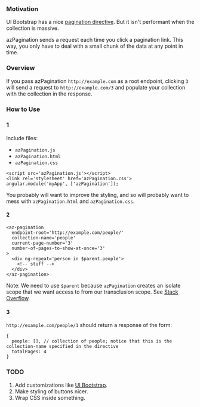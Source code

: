 ### Motivation
UI Bootstrap has a nice [pagination directive](https://angular-ui.github.io/bootstrap/#/pagination). But it isn't performant when the collection is massive.

azPagination sends a request each time you click a pagination link. This way, you only have to deal with a small chunk of the data at any point in time.

### Overview
If you pass azPagination `http://example.com` as a root endpoint, clicking `3` will send a request to `http://example.com/3` and populate your collection with the collection in the response.

### How to Use
### 1
Include files:
 - `azPagination.js`
 - `azPagination.html`
 - `azPagination.css`

```
<script src='azPagination.js'></script>
<link rel='stylesheet' href='azPagination.css'>
angular.module('myApp', ['azPagination']);
```
You probably will want to improve the styling, and so will probably want to mess with `azPagination.html` and `azPagination.css`.

#### 2
```
<az-pagination
  endpoint-root='http://example.com/people/'
  collection-name='people'
  current-page-number='3'
  number-of-pages-to-show-at-once='3'
>
  <div ng-repeat='person in $parent.people'>
    <!-- stuff -->
  </div>
</az-pagination>
```
Note: We need to use `$parent` because `azPagination` creates an isolate scope that we want access to from our transclusion scope. See [Stack Overflow](http://stackoverflow.com/questions/16171952/access-directives-isolate-scope-from-within-transcluded-content).

#### 3
`http://example.com/people/1` should return a response of the form:
```
{
  people: [], // collection of people; notice that this is the collection-name specified in the directive
  totalPages: 4
}
```

### TODO
1. Add customizations like [UI Bootstrap](https://angular-ui.github.io/bootstrap/#/pagination).
2. Make styling of buttons nicer.
3. Wrap CSS inside something.
